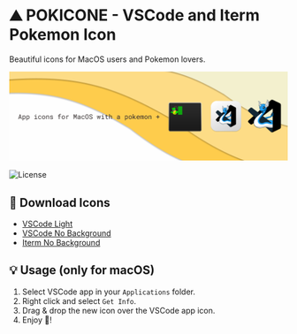 # ⛰️ POKICONE - VSCode and Iterm Pokemon Icon

Beautiful icons for MacOS users and Pokemon lovers.

![Preview](preview.png)

![License](https://img.shields.io/github/license/hessabra/PokIcone?style=flat-square)

## 🎨 Download Icons

- [ VSCode Light ](https://github.com/Hessabra/PokIcone/blob/master/VscodeBack/dragonair-vscode-white.icns)
- [ VSCode No Background ](https://github.com/Hessabra/PokIcone/blob/master/VscodeNoBack/dragonair-vscode.icns)
- [ Iterm No Background ](https://github.com/Hessabra/PokIcone/blob/master/ItermNoBack/Victreebel-Iterm.icns)

## 💡 Usage (only for macOS)

1. Select VSCode app in your `Applications` folder.
2. Right click and select `Get Info`.
3. Drag & drop the new icon over the VSCode app icon.
4. Enjoy 🎉!
